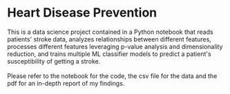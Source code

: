 # Heart Disease Prevention
This is a data science project contained in a Python notebook that reads patients' stroke data, analyzes relationships between different features, processes different features leveraging p-value analysis and dimensionality reduction, and trains multiple ML classifier models to predict a patient's susceptibility of getting a stroke. <br/> <br/>
Please refer to the notebook for the code, the csv file for the data and the pdf for an in-depth report of my findings.
